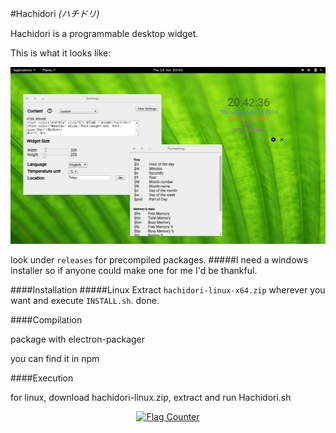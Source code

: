 #Hachidori *(ハチドリ)*

Hachidori is a programmable desktop widget.

This is what it looks like:

<img src="./images/scrot.png">

look under `releases` for precompiled packages.
#####I need a windows installer so if anyone could make one for me I'd be thankful.

####Installation
#####Linux
Extract `hachidori-linux-x64.zip` wherever you want and execute `INSTALL.sh`. done.

####Compilation

package with electron-packager  

you can find it in npm

####Execution

for linux, download hachidori-linux.zip, extract and run Hachidori.sh

<center>
<a href="http://s05.flagcounter.com/more/qyB"><img src="http://s05.flagcounter.com/countxl/qyB/bg_FFFFFF/txt_000000/border_CCCCCC/columns_3/maxflags_15/viewers_NEET+counter/labels_0/pageviews_1/flags_0/percent_0/" alt="Flag Counter" border="0"></a>